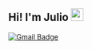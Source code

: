 ## Hi! I'm Julio <img src="https://media.giphy.com/media/hvRJCLFzcasrR4ia7z/giphy.gif" width="25px">

<!--
**juliocax/juliocax** is a ✨ _special_ ✨ repository because its `README.md` (this file) appears on your GitHub profile.

Here are some ideas to get you started:

- 🔭 I’m currently working on ...
- 🌱 I’m currently learning ...
- 👯 I’m looking to collaborate on ...
- 🤔 I’m looking for help with ...
- 💬 Ask me about ...
- 📫 How to reach me: ...
- 😄 Pronouns: ...
- ⚡ Fun fact: ...
-->

[![Gmail Badge](https://img.shields.io/badge/-jcaxavier2@gmail.com-c14438?style=flat-square&logo=Gmail&logoColor=white&link=mailto:jcaxavier2@gmail.com)](mailto:jcaxavier2@gmail.com)

